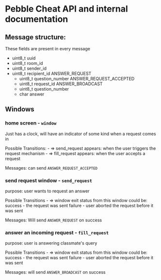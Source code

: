 # Pebble Cheat API and internal documentation

## Message structure:
  These fields are present in every message
  - uint8_t uuid
  - uint8_t room_id
  - uint8_t sender_id
  - uint8_t recipient_id
  ANSWER_REQUEST
    - uint8_t question_number
  ANSWER_REQUEST_ACCEPTED
    - uint8_t request_id
  ANSWER_BROADCAST
    - uint8_t question_number
    - char    answer


## Windows

### home screen - `window`
  Just has a clock, will have an indicator of some kind when a request comes in
  
  Possible Transitions:
    - => send_request
      appears: when the user triggers the request mechanism
    - => fill_request
      appears: when the user accepts a request

  Messages:
    can send `ANSWER_REQUEST_ACCEPTED`

### send request window - `send_request`
  purpose: user wants to request an answer

  Possible Transitions
    - => window
      exit status from this window could be:
        success - the request was sent
        failure - user aborted the request before it was sent

  Messages:
    Will send `ANSWER_REQUEST` on success

### answer an incoming request - `fill_request`
  purpose: user is answering classmate's query

  Possible Transitions
    - => window
      exit status from this window could be:
        success - the request was sent
        failure - user aborted the request before it was sent

  Messages:
    will send `ANSWER_BROADCAST` on success
